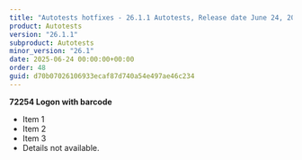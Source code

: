 ```yaml
---
title: "Autotests hotfixes - 26.1.1 Autotests, Release date June 24, 2025 - Hotfixes"
product: Autotests
version: "26.1.1"
subproduct: Autotests
minor_version: "26.1"
date: 2025-06-24 00:00:00+00:00
order: 48
guid: d70b07026106933ecaf87d740a54e497ae46c234
---
```


**72254 Logon with barcode**- Item 1- Item 2- Item 3- Details not available.
